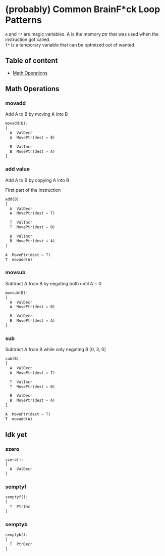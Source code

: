 # (probably) Common BrainF*ck Loop Patterns

`A` and `T*` are magic variables. A is the memory ptr that was used when the instruction got called.\
`T*` is a temporary variable that can be optmized out of wanted

## Table of content
- [Math Operations](#math-operations)

## Math Operations

### movadd
Add A to B by moving A into B

```rs
movadd(B):
[
  A  ValDecr
  A  MovePtr(dest = B)

  B  ValIncr
  B  MovePtr(dest = A)
]
```

### add value
Add A to B by copying A into B

First part of the instruction
```rs
add(B):
[
  A  ValDecr
  A  MovePtr(dest = T)

  T  ValIncr
  T  MovePtr(dest = B)

  B  ValIncr
  B  MovePtr(dest = A)
]

A  MovePtr(dest = T)
T  movadd(A)
```

### movsub
Subtract A from B by negating both until A = 0

```rs
movsub(B):
[
  A  ValDecr
  A  MovePtr(dest = B)

  B  ValDecr
  B  MovePtr(dest = A)
]
```

### sub
Subtract A from B while only negating B
[0, 3, 0] 
```rs
sub(B):
[
  A  ValDecr
  A  MovePtr(dest = T)

  T  ValIncr
  T  MovePtr(dest = B)

  B  ValDecr
  B  MovePtr(dest = A)
]

A  MovePtr(dest = T)
T  movadd(A)
```

## Idk yet

### szero
```rs
szero():
[
  A  ValDecr
]
```

### semptyf
```rs
semptyf():
[
  T  PtrInc  
]
```

### semptyb
```rs
semptyb():
[
  T  PtrDecr  
]
```